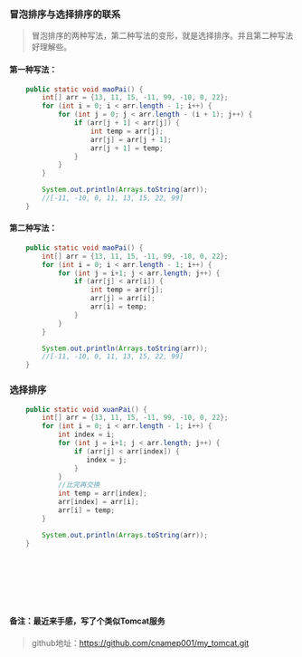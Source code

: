 ### 冒泡排序与选择排序的联系



> 冒泡排序的两种写法，第二种写法的变形，就是选择排序。并且第二种写法好理解些。



#### 第一种写法：


```java
    public static void maoPai() {
        int[] arr = {13, 11, 15, -11, 99, -10, 0, 22};
        for (int i = 0; i < arr.length - 1; i++) {
            for (int j = 0; j < arr.length - (i + 1); j++) {
                if (arr[j + 1] < arr[j]) {
                    int temp = arr[j];
                    arr[j] = arr[j + 1];
                    arr[j + 1] = temp;
                }
            }
        }

        System.out.println(Arrays.toString(arr));
        //[-11, -10, 0, 11, 13, 15, 22, 99]
    }
```



#### 第二种写法：

```java
    public static void maoPai() {
        int[] arr = {13, 11, 15, -11, 99, -10, 0, 22};
        for (int i = 0; i < arr.length - 1; i++) {
            for (int j = i+1; j < arr.length; j++) {
                if (arr[j] < arr[i]) {
                    int temp = arr[j];
                    arr[j] = arr[i];
                    arr[i] = temp;
                }
            }
        }

        System.out.println(Arrays.toString(arr));
        //[-11, -10, 0, 11, 13, 15, 22, 99]
    }
```





### 选择排序

```java
    public static void xuanPai() {
        int[] arr = {13, 11, 15, -11, 99, -10, 0, 22};
        for (int i = 0; i < arr.length - 1; i++) {
            int index = i;
            for (int j = i+1; j < arr.length; j++) {
                if (arr[j] < arr[index]) {
                   index = j;
                }
            }
			//比完再交换
            int temp = arr[index];
            arr[index] = arr[i];
            arr[i] = temp;
        }

        System.out.println(Arrays.toString(arr));
    }
```
<br/><br/><br/><br/><br/>

#### 备注：最近来手感，写了个类似Tomcat服务
>github地址：https://github.com/cnamep001/my_tomcat.git

<br/><br/><br/><br/><br/>